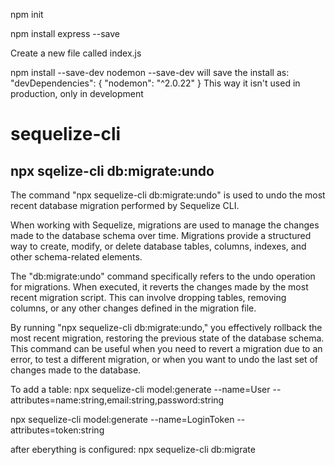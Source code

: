 npm init

npm install express --save

Create a new file called index.js

npm install --save-dev nodemon
--save-dev will save the install as:
"devDependencies": {
    "nodemon": "^2.0.22"
  }
This way it isn't used in production, only in development


# sequelize-cli

## npx sqelize-cli db:migrate:undo

The command "npx sequelize-cli db:migrate:undo" is used to undo the most recent database migration performed by Sequelize CLI.

When working with Sequelize, migrations are used to manage the changes made to the database schema over time. Migrations provide a structured way to create, modify, or delete database tables, columns, indexes, and other schema-related elements.

The "db:migrate:undo" command specifically refers to the undo operation for migrations. When executed, it reverts the changes made by the most recent migration script. This can involve dropping tables, removing columns, or any other changes defined in the migration file.

By running "npx sequelize-cli db:migrate:undo," you effectively rollback the most recent migration, restoring the previous state of the database schema. This command can be useful when you need to revert a migration due to an error, to test a different migration, or when you want to undo the last set of changes made to the database.


To add a table:
npx sequelize-cli model:generate --name=User --attributes=name:string,email:string,password:string

npx sequelize-cli model:generate --name=LoginToken --attributes=token:string

after eberything is configured:
npx sequelize-cli db:migrate


